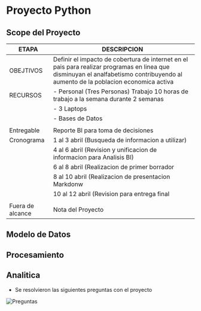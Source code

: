 # Proyecto Python
## Scope del Proyecto
| ETAPA | DESCRIPCION |
| ----- | ----------- |
|OBEJTIVOS| Definir el impacto de cobertura de internet en el pais para realizar programas en linea que disminuyan el analfabetismo contribuyendo al aumento de la poblacion economica activa|
|RECURSOS| -  Personal (Tres Personas) Trabajo 10 horas de trabajo a la semana durante 2 semanas|
|        | - 3 Laptops|
|        | - Bases de Datos|
|        |                 |
|Entregable|Reporte BI para toma de decisiones|
|Cronograma|1 al 3 abril (Busqueda de informacion a utilizar)|
|          |4 al 6 abril (Revision y unificacion de informacion para Analisis BI)|
|          |6 al 8 abril (Realizacion de primer borrador|
|          |8 al 10 abril (Realizacion de presentacion Markdonw|
|          |10 al 12 abril (Revision para entrega final|
|          |        |
|Fuera de alcance| Nota del Proyecto|

             

## Modelo de Datos


## Procesamiento



## Analitica
 -  Se resolvieron las siguientes preguntas con el proyecto


![Preguntas](https://user-images.githubusercontent.com/89221655/162644423-97b969b8-129f-4b60-b585-61dd779580d5.png)
